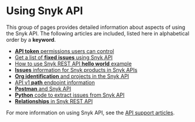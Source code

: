 # Using Snyk API

This group of pages provides detailed information about aspects of using the Snyk API. The following articles are included, listed here in alphabetical order by a **keyword**.

* [**API token** permissions users can control](api-token-permissions-users-can-control.md)
* [Get a list of **fixed issues** using Snyk API](get-a-list-of-fixed-issues-using-snyk-api.md)
* [How to use Snyk REST API **hello world** example](how-to-use-snyk-rest-api-hello-world-example.md)
* [**Issues** information for Snyk products in Snyk APIs](issues-information-for-snyk-products-in-snyk-apis.md)
* [**Org identification** and projects in the Snyk API](org-identification-and-projects-in-snyk-apis.md)
* [API v1 **path** endpoint information](api-v1-path-endpoint-information.md)
* [**Postman** and Snyk API](postman-and-snyk-api.md)
* [**Python** code to extract issues from Snyk API](python-code-to-extract-issues-from-snyk-api.md)
* [**Relationships** in Snyk REST API](relationships-in-snyk-rest-api.md)

For more information on using Snyk API, see the [API support articles](https://support.snyk.io/hc/en-us/sections/360001344097-API).
